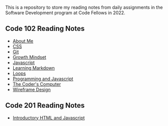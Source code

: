 This is a repository to store my reading notes from daily assignments in the Software Development program at Code Fellows in 2022.

## Code 102 Reading Notes
* [About Me](https://nicholas-mercado.github.io/reading-notes/C102_Reading_Notes/home.html)<br>
* [CSS](https://nicholas-mercado.github.io/reading-notes/C102_Reading_Notes/css.html)<br>
* [Git](https://nicholas-mercado.github.io/reading-notes/C102_Reading_Notes/git.html)<br>
* [Growth Mindset](https://nicholas-mercado.github.io/reading-notes/C102_Reading_Notes/growth_mindset.html)<br>
* [Javascript](https://nicholas-mercado.github.io/reading-notes/C102_Reading_Notes/javascript.html)<br>
* [Learning Markdown](https://nicholas-mercado.github.io/reading-notes/C102_Reading_Notes/Learning-Markdown.html)<br>
* [Loops](https://nicholas-mercado.github.io/reading-notes/C102_Reading_Notes/loops.html)<br>
* [Programming and Javascript](https://nicholas-mercado.github.io/reading-notes/C102_Reading_Notes/prog_js.html)<br>
* [The Coder's Computer](https://nicholas-mercado.github.io/reading-notes/C102_Reading_Notes/The-Coders-Computer.html)<br>
* [Wireframe Design](https://nicholas-mercado.github.io/reading-notes/C102_Reading_Notes/wireframe_design.html)<br>

## Code 201 Reading Notes

* [Introductory HTML and Javascript](https://nicholas-mercado.github.io/reading-notes/class_01.html)

<!--* [HTML Text, CSS Introduction, and Basic JavaScript Instructions](#LINK)
* [HTML Lists, CSS Boxes, JS Control Flow](#LINK)
* [HTML Links, CSS Layout, JS Functions](#LINK)
* [HTML Images, CSS Color & Text](#LINK)
* [JS Object Literals: The DOM](#LINK)
* [HTML Tables; JS Constructor Functions](#LINK)
* [More CSS Layout](#LINK)
* [Forms and Events](#LINK)
* [JS Debugging](#LINK)
* [Assorted Topics](#LINK)
* [Docs for the HTML \<Canvas> Element & Chart.js](#LINK)
* [Local Storage](#LINK)
* [CSS Transforms, Transitions and Animations](#LINK)
* [What Google Learned About Teams](#LINK)
-->